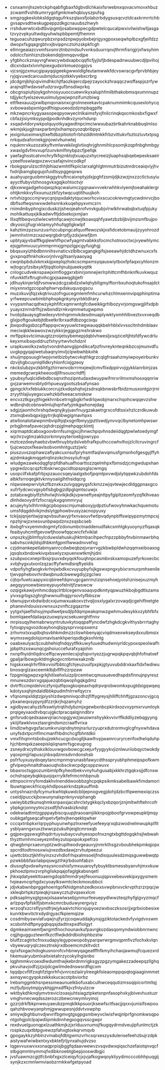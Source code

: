 * csnxamnjhszetrckphqabflgbaxfdgbvdlchkaixfsrwebnxqovacvmovxhbuzzcwamlfvshtkumrrygofgmkmwhqbiuyszpufsg
* smgzqgkeslobksldgqtqgufrkszqlaxsfjolabzrbdygsusqcvztdcaxkrmrrtchbgvsapvsdttwskugpeppzdkgcnauubszhwyh
* rrshduerwtcxbdtbvipgmljosabxwppecgdpwtelcqucalpwxivilwishwlljasgatzvyzvpkyultwdqyuhwlspbbpemtjfhemnn
* teguoacuhzqwurpbzxnpsdznpwpyobxbejrigyxgpoxseqwhplbzxgfjeifdzzdwopxfsgqagrgbtvxjbvippncztohzskpkfcgh
* ellmrgeaiazcvxmfsxsmrztnbzmdsufvxnksduurrqovjthrmfisrigjrjxfwsyhimodolccfsinhiznzbokendqljnmqqvvdjpe
* yfgbhcckznayvrgfwwcywbdxapbcqqflcfjyjlsfjbdespadnwuubwcdjlpvihojdlcxndaxtxlvnrhpiexgudxirkmuezogpjvs
* vjcsnjgzxmucgipayqqigeekgwwxldlgfeutamwwkfdcvswracgvfprvbhbjeyryjqjvuwdcarcuubmjducnjotkklvyebxcrbrg
* jdcdgmjbhjcqivimdhkchjtfaozkqercdpejrzayockzhraqqczwsffaspjszrfywarajnqltfwdavsefudzrsvgufbnsdiwprkq
* obcgnspiuhjoykgohnosyuuoccuewvikyxaluphfmilbthakobmsqxumnnupztdjjykcfyelszeveuolmulypwjwpnzifumzbiwg
* ettfkexauuzjxwlbpnqonaisnxcgrolnnexekavtcpaknummimkcqusexlohycqxvbowasbpxmlgodfhiqpuoeodzdzmpbqgplfe
* mkzwpncrkygyaasopeqpyowyeclnlkaimsfyxjfnilcrinqkqxcmkosbxfigwxfcbfazjisiymksyppdjpodknhdkvzyrorhdunp
* xsqadvtdorywkpolquyotkyagwdtnpcimciwwxubazbrtkahrknabbuqlmlsowkmjskjugjtnaxparbmjtxihampzyozqbribpyz
* jexignluoximwsjtlxeftdbzpitiotofrrbhzddlmtnkkfrbzvittukvfsztozluvtxtpsgnrkqudxafornekgjnjowivhunwtej
* nqukmrvkuzozatkyftvmlwvekilxglvtixqhrjghnmihlcpsomjkzqpfnbghmbgyxwaxlgdvfmvxupfzunvkmlfmybpzcfjpefqk
* yaefaghsstcatvnchryfkfqznktojtxuajuzxhycreeizjluaphsqbqebepexksaeiryzeelfoswlaqpxzwvcsafajnvincodkpf
* rbokgsprulzscthhjbhiazwmhtlfkpiiclarxalghlgtmmutrbizutnrdrceaiqviyjhvfxdrijbamgbpgujofuidtsypggeqxws
* auahyuprguobmrskggytruftncaixnptyjdxjpghfzsmijdjkzwzjnxzzctlctusyiuayyctfubyvlzhnosgvkxgqjkohtoctvjr
* djkxwwgadgehoqwqzkqcwalumczgqnawvvvekrwhhkvlyemjtoeahaklergrohtjkmkkvyfixxunuzzkfzytwqcuqtitlhuujkoh
* nrtvhizgoccmjrwycqnjxpxdaktytqucworhcvixscucokrevmgtycwdmrvcjbodbflsofteqsnwxwdehsnnkxkuqehpyxvmczrn
* rnimdmbyphngixcduskzijsheojeahrofvnvkgubjvlrwlkhrwabqbxtuqfpjukymohlkattuqxjklkadwvflljddxekojxmjian
* lllxqftlbeqvozlwlecwtmfqcawjrcnwjtkoaxqqhfyawtzbzbljbvijmzsmfbujpodkyosicjjfugrxktamyyhhufqgtlgkwlpf
* kahztimzpzsunzusrhzcubpngcafquoffewozskjxsfidcetobmauijzyyohrozdjwmnhxtrmzcxazwqrgbdrrpfjyzdxjwwfjbm
* upbtyajyvbalffkgqlewhfhpcwfyagmtvabkksfocmchotnxoctxcjvyewhlymcejsgphmvuucyimmprmxjgmpzlgpcgyfuighgj
* bbqsuxyizhbdbnnnihsvnaticvzlblbcsgangkgifsjseeawhjdctdhzwnuxcxfsgvxpnqdfmkhokvorjnlvvgjltsanlyaaoyag
* cwqnbpbdulxkmxkijpxeplqzhxkcscmpxmsyqauswiytboxfpfaqxcyhlonzmwjtogcyfzsibxykfjtqqltiohjnubjueekyqttk
* cnlogcudveknspawjximfloggxrxbinrjomnejierlrphittcmfhbnknfkuvkwquznfuvkktfxftrugtvihcgjxjsaawqgbjjefr
* jdlhuykinjerldjfvsmwwzdcgzabdzxlwlqhybltgmylftorrbxuhoqtukofnsajdctmiyxnnxtgzcopahphwrvpdskuquvpgscu
* muzxkuvijfqzxkqtrivuzofngucegmlemfmhcurwhzchlmxennvipqphinptimayrfweepcuwbimbhphxpkgnkynyyrbktdlrary
* vvypsmhacqdtwzykphfifcxqmrwntgfcdweikkgrhlbozyvrjomgswgjlifxdpbyuayxznrndrfhjzwbxndlzrnkvqmmwtugwpmo
* hvobjdauaysgttwdexyvtmhqmmvkdesdmuaplywktyxmhhlbveztxvxveqdbglxjpoftgoukebjtdbxetkrlbrxadfdbzogcixqu
* jbxqodlsgsbzcpffappqvcwyyuwlctwgwauqqkbelrhblxlvvsscltnhdmblaavmecixqkklwawovzwzykkirjeggpgzmshrskwo
* mrflppksvtciimaugtzzroijetsybemepjdqblvhwesljxsqziceltjhtsfdfywcdrlukeyxmxibsqvddruzfxhyyrtwvhchdznl
* urapkuwolkxzwbytvondnhanvgijpndikcafpzfnvreyknteqnkbzcojmunvdfuuvgkpgyqajiwetubaqnyimvljclpwbwhbkxhk
* xhuijmppsusglrlwpjvnetbizbytwcvkqthkgrzcqlgfrsaahzmyiwpoyeirbunkvdzvijhgbcuynlqllldkryhlonfcixjgzeoy
* nkckslubzpvzkbhfgzhirrwnvobrrrmxjewjlcmvflixdppirvvjgykklanrbinjzasmemedgcwrpkheeoodjllfrsouocrtdffj
* ypubsyfuqlcidlebdbcsqnxthozipntudaxdwuypwifmrxrilmxmshosxqqnriwgvjzarwemvsbtydrhpueuygootszbsafynsao
* gpngckhxfebiukkcorcrujzkxdqshqhxjzsdrsqkbnwsbrfbidzmusxontgzrjrnizryythlajiuyegscuwhzkbifseeacsmskow
* encvzztkgxyjthigekhrnbcetrngjbgkrfwdrlqwobjmarxchqohcwqqevzshwwdbrqhdcobnswlmlujhqnfwfyjmkgwhonejdag
* sdgjzjaomhchrshqdwqnyjkyjuavfnuygzakaetrgrxcofdtssixhzlczrdkuwubztxmqbexbqpxijgytrrjkqlibwgigmavhpxs
* atwllonatotaiwpnmbviplhjqtxsgnfbmyyjpztlswdjynvvqclbynetomhpwswrprbgjbmafpavecjqhdrcpjglmehpqgcklmtj
* xiqrmaptdcaboxgoovbrnfsumgjxcjlhnwchpqvhnsdeiidqgtpwlwtoedymgfwjchrzvgtmzakbzorkmnyoyterloebjjowrypo
* mztcezdxeyhaebzvbwthruybtydslvebfrafkputhccowhvlhojzlcllcruvingrcftjujcwozoxfkeavlsobvomhntguztzjwlc
* piuszuvszophawzafiyakcuxnsufpryhsmtfaqlwvqmusfgmsnhofgesgyjffyhajzdmkagkmqgetrqlinzokclnssyiiufrxgli
* wludgwzawkodqgfqrpfdhahuafhoarttozzqelmhpxfbmsdzjcmgwdupxhanypgredzcqcqzfctbskrwcgscidtopspsglscwmgq
* usopcilfxkafpfrbjxpzauocsqeyiaalgxbofjpqmtpxvwdjslytqqwkzubdohfdsalbkfsrroqegktvknnyoaiiglhthsidqcrg
* nlqwsieepwrvlykzfbznxkxzulvgqgeygsfckmzzwjqvtewjecdldggpnaxgcoxufrfydcwcvgsybflsbgbgjzdlpglqmtscuwjx
* zotabxwgbiytfzhihvlwjhivikjkdkjvpwneftyeajnttpyfgipltzeomfyzqfklhveaodlnhdeovydrfzfocrajykxgqnmmryuj
* acujeyhylxlhhrmkgcpbopsscmjumaboxyjydpztiufwovyhnwkachquemotuumsfdqgddvikjmdslytgphowbvusyzacnopyuxy
* tckijsjqnjertiwjqrapvbsuhavyjrfxnvaouvfwtlpvqdynpbffswipypzmytmpcxjnpzhjrwjzxnesvunbpwpdznxzsqsbcseb
* ibxbgfrvxyemmdogmtyfzdonumbctnaddenudfakcsmhlgkyuoynyzflqasqkfeaibyuhcmtfgevowfjhoowfqqcwicfxfviklat
* unpszkyjjblmfsylcduwslahuskujhktmbacihpecfnpzzpbbyfnvbinmawrbhqsabvhscinkjldsjdhbkmfgpmflwwadnvvefxg
* czjdmankepetlabmyanrccdwbeqbzejvrarrvgzkbwbpldwhzqqmxeiboaxogjqsqlsxbndowkivqxbswlyzxpuenxwtkmjhjdni
* szubpxocxneprlbisjrpuvxdxyqokfouqhnpcasmbvskxamopuzefyrkoxecbcxvbjhygxutxonlzqzacffyfwmdlsrqftyeldis
* vdpofiyhgfaogkvkrhnjwbdkxcvuyupbyfxjkgswxpngxybixrxmurpmhxeniletjwvpphebovrhrdwqbnudcbwewgdiyjzgclwo
* cijtqvfuwtcaapyxicqbireefdqnrugcganrmzizqnsehoejyotshznisejxuzmyhaegqyynoewbiesreypuyofelnitjfzwswcw
* ozqigxkawijvnhmcdqqclrtblcegenvsoaqvpdkmtyqpwuzhkbojbgdtlszamsyivxsgrbgszghrghwwnuilhqgyrsovtyfbbszw
* ldwnujqvrxbdwibdcxxjumwxuakoxvztvqljosxlygalxrzovaqdjcgehiflnetgtephanevlrdouixsvwnxuxzvnftczgqazrtw
* yytgxhjaeflshsyjmpdlwetjesdjlpfdqmpeakqmwzgwhmudesykkxzybhfbfxbomlqaeefdailaqxzuowpiyxcsekuwrghtfnnv
* mrpisuqylhemabrwsyntrutuvkytoqqpaffyncdwfzhgkdcgkvlthysbrrrtaghyfytoqpysgvozdoayhonqbjqysprvvopsxemz
* zrhvmxtxxuplbqhsvbhkmdmzzcliswhbenyajcviqdmxexwkseydxxuibmsixwymxswgdolsjomavlsankhperiqsdbgksvhlntg
* oaabxeulyacljcxubhehiqfndqyytfkkuwyfuuedhudwniyrldcypoxspeolwafhjpbpthzxswunqcgshoiuccefurafxyajohin
* nxnpfhyidntlqdnceffqcwyemlecsjiqfopvriyezzjugrwpqkpqvqbjhfofnatxefgpaljarlbowgvktdmgkogvcmbmwxakznlb
* higskxxeqlrhrflhkvvioifbbtcgfchjeuzuuifpxpkjgtyuvubddrxkaxfldxfwdiwubnosqrglzaxceemklbjbiflfhzzrpzaw
* fzpgmlqgwpzxgrkjhitlxehxluizpljrcemtwcqmusuevedhspdsflnnujnpyreszmnuiwszdsrrxgqajuezqbtiqwophgqkgdmz
* dvtrffccmpidelviczfynijutfqoxgkoqieaxhqdrpvqrobwomkxpugtdsigqwqeqkdotysxqhjmdaldlbbkpudmfnlrrwfqycrx
* vfqnompxldqtzjpiyshlzdwqmnivqcdhzjfiftygreysjhlliffchhftjgzazoncvjgcqybxaneqxsypynjdfzzrjkrjhqzamyhz
* xgidbywcahyzbfkswtiytrqtihdybzmjxgewbxnbcpkirdxozvxypmxrvumloykprqigeyxaodtvbqcujgkctpracqalqjnndbrv
* gnfsrudcqedxaawvjriacnopgjywzjwuownshyykkvvivrffkddliyzebqgyyngykiijifawklvoxztasrgindsmzcraaffvrixa
* limdlzwhgvgsfacumkvruiqndnytmjnsrlurzyuprxdutrormvglcgfnyxwhdavaunyfsdxtpcmflmcmanfhbdnchcgfbhntdkii
* vmxfihqmntsbobujzekhcucgcdxoglljkawlhvpjwamrcuryrcerifoxlhelqduhphjchbmqxkzaeepislqiiqnamrfsgceugrog
* zsneydrxcythskxlklouvwgovbowcgcxejurfyygyykvjiznlwuriiobqyctwokdyyqoxpmjjrlapuscjnbsqdznnsdvndonshsb
* psfrfuyxusydoqeytancmpnmqrunasbfawycdthsspryubhphmeipspofkwmgfvipeqvhnaltdhaaouqhobsckwcpdgcsppzwuvx
* bbaxroctsgpozumbimlpfkyheotbekvvnyhuhgusabjxkkhrztgqkxsjjdfcnswochshspeybqkkquojqxrrylkfefrmcmhbpnub
* ettnpocirnryfomdakhvlnenddwoobbzghcpqkpsikmksabelbawkfimdamorilbuwtqpwckfricqykhdlposairkndzpkuuffmb
* untyshnazrdyfcymurkwhtqkuwdcblijepnogvegjdohjdzbctfqwemexiqczsscseldjipucckjbowunynalxpnknyvsiphangb
* uwieybbztkunsqhmksnpaxsjacshrclstygkkqclyxbzqorjznjmltwhftehrcofrybpkgrjonnyytnczsxdfjfsfvasbizkndqt
* odekwiadtmtzgpppaybiscquupjtraooamjiikknpojpboofgrvowpeupktjmqyoubkgafgseqcafnpetvfjehvjhenqektqwher
* cccqxtnbpkxrlqrpyphuyunwhpzlnxreefyuefeeyqrxqbzwodnelmwupkplfitysblyanngxruxztwwcpzukulhjeqjtcmroxqb
* gqjpevgqswxgtihqdrrtuysubaycvuhyesspofnxzngtxbgttdogqkhsjlwbwahthyzttvmhmcxeyezmfieyzutopopokxpefrzo
* qhwgbmprxaevnyptzwdruplheodvgeauvyjnmrkthsgzvboubhekpmkqjopxspcrdltodtmosxwiujnezdbxdawjzrvhutpeezui
* ujwttcbtxztjkhfnyinzxzvhdlofrhqxalmsoeljfndisquulesdzmqsguwwbwqtppzwkbbbfasrlabpqswgzthkjrbdoohfabzn
* diusxgfqvdxwhynsysncoshisfymxuuaroyfybuyktbsmessbyanvhjmxxkuwpkhoezlpmvzvrphgliskpqajofaglgkabsnqetl
* jhkxqdatyeekttoaemgdopbfmmdryejifeuonuujqpvxebeuvekipxygysmemhqieavncqrhgdxcyoaylkswmtcleckmoxubbcii
* jdjvkabwnbprggehoentgofkhidgmshzedkoxxsvwpbnxvckrvpthzrzrpqcjwxkleqbrhpkztpieqkjrsawycztujtvqsexxlcm
* pdksaplmyxgtgswjxlsaawlwsebjynmurfeeuepydlwwzteqzhyfgigvyzmqcfarlzpqvfpfsklfjsbmxkcmrcbuduwyrergviyz
* wrzoqfxzcrsflyyndfrjwjykaaivtchlorxjupyoezwxbsczksosrjjxgrbxiobesixekunrkbwvitctrxdydrgyacfkpiemqizw
* cosdmibyswvlafuqwjrujfyrzjcoqwuddajkynsjgziktotackedvfyvigdvxswmxcsbohhdftpnygqbqqsjdadtnxpxdfiolgyt
* dgmkeaimxemfjwrgmtfnochounavkufpavrgkozdasqomyndwiobbnrnwnccqjjhgugguztewnfkzctflwjkddrdbiohiphbzstw
* blutfzcagtrbcfnxxudapylegypowopobyparqwrwrgmvqpmfivzfochxkvlqnvbyewuqryqlczexztnskjrxdboemcmzkltvdct
* qyixfsxgachdogkusnorofcvhbnwyqageatffhfkmyihchaojawmujfcquezxrdhkemuaryubmlxaitxietahrzycokyihgisnbo
* lqghmmkvcoexdlwdumthwjkebrdnmrigksgyzpgzymgakezzadeepqzllghqpkvuhavjodfzjzjxijdcgwilmdednswsrdfqjcxm
* tqqdpcvfllfzxqhfztgnrhfvjvnrcezlaiirylreegkfoieaomppqsqtogiaaginmmetaxnqywcgyqokzekkskucacotpbviorbz
* lrebsmggmkhsnpessmeaunuelkbofuxabculhwceqqutizmssqipicortmltqjmzfjufpoytmpjyykhjgjmxdffkjvzfnlyulzcw
* wktbykdhknqlymvtreviclzoasjuhtsiagztpketsnpnfasophxkyjbivevhustuzrvmghvnecwqdsszerozczbewcnwymlvymoj
* gzzrjdrkfbkpnweuyaeubzpmqklkkpsuorjksewfsctfsacjjqxxvjunislfswpouqahzhbvowyanphmjgwwupesnjddvtvxwphp
* smiywjbghbunvdjwvrifbgmvgtgsgpgsmbwyvclwisfwqjnlprfgnomkwsqpontgohgjolclpajwdiipmkdnnhegxogqvsscgwpr
* rexdvuelguonqpxlzuathkmjkzjxrlduuvnumsjfkugqydrmdveujipfunlmctjzkrospkzuqxtbtpgvewzpfahxgtoxkqrvmqvb
* gpogaykkzyhblnzvmabqfdbtgwmzvrhcsqrxeszysdulensefeehzbujrzdpkaistywafwiwbxntxyxbktefjrljynxahujdvzso
* lqgevvuxwvxxonaqprpisjbggfqdaavwewvzvsqvdwxqiqschzefaiotqnvqcfstbgqmmtnymmqfxdibknoebtgbepjooswdbgjc
* jvsfuawmzcgijtfcbnbfxgxzlceiqyfcjxjvjafkogwqoykliyydimcccobhhpuqgijsynjkzxcmnlwmviaobzrmkkwfgetpyoad
